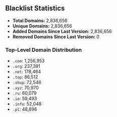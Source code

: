 ## Blacklist Statistics

- **Total Domains:** 2,836,656
- **Unique Domains:** 2,836,656
- **Added Domains Since Last Version:** 2,836,656
- **Removed Domains Since Last Version:** 0

### Top-Level Domain Distribution

-  `.com`: 1,256,953
-  `.org`: 237,391
-  `.net`: 178,464
-  `.top`: 86,512
-  `.shop`: 72,546
-  `.xyz`: 70,970
-  `.ru`: 60,079
-  `.io`: 59,493
-  `.info`: 52,048
-  `.pl`: 48,896
